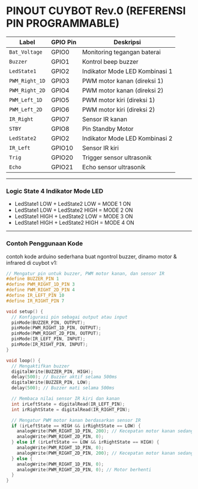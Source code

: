 # PINOUT CUYBOT Rev.0 (REFERENSI PIN PROGRAMMABLE)

| **Label**       | **GPIO Pin** | **Deskripsi**                        |
|-----------------|--------------|--------------------------------------|
| `Bat_Voltage`   | GPIO0        | Monitoring tegangan baterai         |
| `Buzzer`        | GPIO1        | Kontrol beep buzzer                 |
| `LedState1`     | GPIO2        | Indikator Mode LED Kombinasi 1      |
| `PWM_Right_1D`  | GPIO3        | PWM motor kanan (direksi 1)         |
| `PWM_Right_2D`  | GPIO4        | PWM motor kanan (direksi 2)         |
| `PWM_Left_1D`   | GPIO5        | PWM motor kiri (direksi 1)          |
| `PWM_Left_2D`   | GPIO6        | PWM motor kiri (direksi 2)          |
| `IR_Right`      | GPIO7        | Sensor IR kanan                     |
| `STBY`          | GPIO8        | Pin Standby Motor                   |
| `LedState2`     | GPIO2        | Indikator Mode LED Kombinasi 2      |
| `IR_Left`       | GPIO10       | Sensor IR kiri                      |
| `Trig`          | GPIO20       | Trigger sensor ultrasonik           |
| `Echo`          | GPIO21       | Echo sensor ultrasonik              |

---

### Logic State 4 Indikator Mode LED

- LedState1 LOW  +  LedState2 LOW     = MODE 1 ON
- LedState1 LOW  +  LedState2 HIGH    = MODE 2 ON
- LedState1 HIGH +  LedState2 LOW     = MODE 3 ON
- LedState1 HIGH +  LedState2 HIGH     = MODE 4 ON

---

### Contoh Penggunaan Kode

contoh kode arduino sederhana buat ngontrol buzzer, dinamo motor & infrared di cuybot v1:

```cpp
// Mengatur pin untuk buzzer, PWM motor kanan, dan sensor IR
#define BUZZER_PIN 1
#define PWM_RIGHT_1D_PIN 3
#define PWM_RIGHT_2D_PIN 4
#define IR_LEFT_PIN 10
#define IR_RIGHT_PIN 7

void setup() {
  // Konfigurasi pin sebagai output atau input
  pinMode(BUZZER_PIN, OUTPUT);
  pinMode(PWM_RIGHT_1D_PIN, OUTPUT);
  pinMode(PWM_RIGHT_2D_PIN, OUTPUT);
  pinMode(IR_LEFT_PIN, INPUT);
  pinMode(IR_RIGHT_PIN, INPUT);
}

void loop() {
  // Mengaktifkan buzzer
  digitalWrite(BUZZER_PIN, HIGH);
  delay(500); // Buzzer aktif selama 500ms
  digitalWrite(BUZZER_PIN, LOW);
  delay(500); // Buzzer mati selama 500ms

  // Membaca nilai sensor IR kiri dan kanan
  int irLeftState = digitalRead(IR_LEFT_PIN);
  int irRightState = digitalRead(IR_RIGHT_PIN);

  // Mengatur PWM motor kanan berdasarkan sensor IR
  if (irLeftState == HIGH && irRightState == LOW) {
    analogWrite(PWM_RIGHT_1D_PIN, 200); // Kecepatan motor kanan sedang
    analogWrite(PWM_RIGHT_2D_PIN, 0);
  } else if (irLeftState == LOW && irRightState == HIGH) {
    analogWrite(PWM_RIGHT_1D_PIN, 0);
    analogWrite(PWM_RIGHT_2D_PIN, 200); // Kecepatan motor kanan sedang (arah sebaliknya)
  } else {
    analogWrite(PWM_RIGHT_1D_PIN, 0);
    analogWrite(PWM_RIGHT_2D_PIN, 0); // Motor berhenti
  }
}